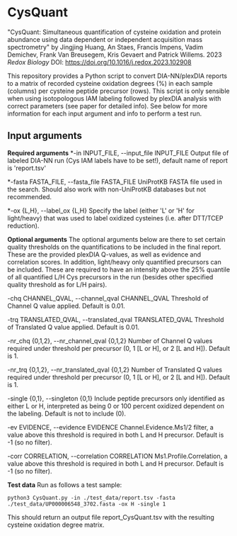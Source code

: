 # CysQuant

"CysQuant: Simultaneous quantification of cysteine oxidation and protein abundance using data dependent or independent acquisition mass spectrometry" by Jingjing Huang, An Staes, Francis Impens, Vadim Demichev, Frank Van Breusegem, Kris Gevaert and Patrick Willems. 2023 _Redox Biology_ DOI: https://doi.org/10.1016/j.redox.2023.102908

This repository provides a Python script to convert DIA-NN/plexDIA reports to a matrix of recorded cysteine oxidation degrees (%) in each sample (columns) per cysteine peptide precursor (rows).
This script is only sensible when using isotopologous IAM labeling followed by plexDIA analysis with correct parameters (see paper for detailed info).
See below for more information for each input argument and info to perform a test run.


## Input arguments
**Required arguments**
 *-in INPUT_FILE, --input_file INPUT_FILE
 Output file of labeled DIA-NN run (Cys IAM labels have to be set!), default name of report is 'report.tsv'
 
 *-fasta FASTA_FILE, --fasta_file FASTA_FILE
  UniProtKB FASTA file used in the search. Should also work with non-UniProtKB databases but not recommended.
  
 *-ox {L,H}, --label_ox {L,H}
  Specify the label (either 'L' or 'H' for light/heavy) that was used to label oxidized cysteines (i.e. after DTT/TCEP reduction).
  
**Optional arguments**
The optional arguments below are there to set certain quality thresholds on the quantifications to be included in the final report. These are the provided plexDIA Q-values, as well as evidence and correlation scores. In addition, light/heavy only quantified precursors can be included. These are required to have an intensity above the 25% quantile of all quantified L/H Cys precursors in the run (besides other specified quality threshold as for L/H pairs). 

  -chq CHANNEL_QVAL, --channel_qval CHANNEL_QVAL
  Threshold of Channel Q value applied. Default is 0.01.
  
  -trq TRANSLATED_QVAL, --translated_qval TRANSLATED_QVAL
  Threshold of Translated Q value applied. Default is 0.01.
  
  -nr_chq {0,1,2}, --nr_channel_qval {0,1,2}
  Number of Channel Q values required under threshold per precursor (0, 1 [L or H], or 2 [L and H]). Default is 1.
  
  -nr_trq {0,1,2}, --nr_translated_qval {0,1,2}
  Number of Translated Q values required under threshold per precursor (0, 1 [L or H], or 2 [L and H]). Default is 1.
  
  -single {0,1}, --singleton {0,1}
  Include peptide precursors only identified as either L or H, interpreted as being 0 or 100 percent oxidized dependent on the labeling. Default is not to include (0).
  
  -ev EVIDENCE, --evidence EVIDENCE
  Channel.Evidence.Ms1/2 filter, a value above this threshold is required in both L and H precursor. Default is -1 (so no filter).
  
  -corr CORRELATION, --correlation CORRELATION
  Ms1.Profile.Correlation, a value above this threshold is required in both L and H precursor. Default is -1 (so no filter).

  **Test data**
  Run as follows a test sample:

  ```python3 CysQuant.py -in ./test_data/report.tsv -fasta ./test_data/UP000006548_3702.fasta -ox H -single 1```

  This should return an output file report_CysQuant.tsv with the resulting cysteine oxidation degree matrix.
